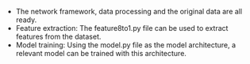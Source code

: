 - The network framework, data processing and the original data are all ready.
- Feature extraction: The feature8to1.py file can be used to extract features from the dataset.
- Model training: Using the model.py file as the model architecture, a relevant model can be trained with this architecture.
